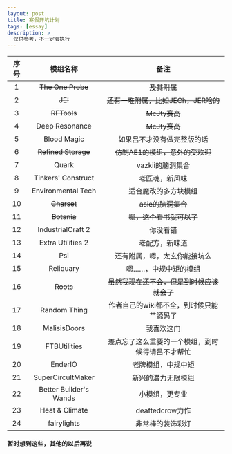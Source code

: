```yaml
---
layout: post
title: 寒假开坑计划
tags: [essay]
description: >
  仅供参考，不一定会执行
---
```


| 序号 | 模组名称 | 备注 |
| :----: | :-----: | :----: |
| 1 | ~~The One Probe~~ | ~~及其附属~~ |
| 2 | ~~JEI~~ | ~~还有一堆附属，比如JECh，JER啥的~~ |
| 3 | ~~RFTools~~ | ~~McJty赛高~~ |
| 4 | ~~Deep Resonance~~ | ~~McJty赛高~~ |
| 5 | Blood Magic | 如果吕不才没有做完整版的话 |
| 6 | ~~Refined Storage~~ | ~~仿制AE1的模组，意外的受欢迎~~ |
| 7 | Quark | vazkii的脑洞集合 |
| 8 | Tinkers' Construct | 老匠魂，新风味 |
| 9 | Environmental Tech | 适合魔改的多方块模组 |
| 10 | ~~Charset~~ | ~~asie的脑洞集合~~ |
| 11 | ~~Botania~~ | ~~嗯，这个看书就可以了~~ |
| 12 | IndustrialCraft 2 | 你没看错 |
| 13 | Extra Utilities 2 | 老配方，新味道 |
| 14 | Psi | 还有附属，嗯，太玄你能接坑么 |
| 15 | Reliquary | 嗯……，中规中矩的模组 |
| 16 | ~~Roots~~ | ~~虽然我现在还不会，但是到时候应该就会了~~ |
| 17 | Random Thing | 作者自己的wiki都不全，到时候只能艹源码了 |
| 18 | MalisisDoors | 我喜欢这门 |
| 19 | FTBUtilities | 差点忘了这么重要的一个模组，到时候得请吕不才帮忙 |
| 20 | EnderIO | 老牌模组，中规中矩 |
| 21 | SuperCircultMaker | 新兴的潜力无限模组 |
| 22 | Better Builder's Wands | 小模组，更专业 |
| 23 | Heat & Climate | deaftedcrow力作 |
| 24 | fairylights | 非常棒的装饰彩灯 |


#### 暂时想到这些，其他的以后再说
